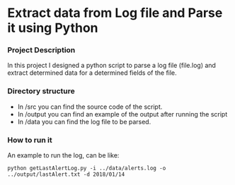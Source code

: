 # Extract data from Log file and Parse it using Python

### Project Description
In this project I designed a python script to parse a log file (file.log) and extract determined data for a determined fields of the file.

### Directory structure
* In /src you can find the source code of the script.
* In /output you can find an example of the output after running the script
* In /data you can find the log file to be parsed.

### How to run it
An example to run the log, can be like:
```
python getLastAlertLog.py -i ../data/alerts.log -o ../output/lastAlert.txt -d 2018/01/14
```

